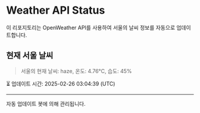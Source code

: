 
# Weather API Status

이 리포지토리는 OpenWeather API를 사용하여 서울의 날씨 정보를 자동으로 업데이트합니다.

## 현재 서울 날씨
> 서울의 현재 날씨: haze, 온도: 4.76°C, 습도: 45%

⏳ 업데이트 시간: 2025-02-26 03:04:39 (UTC)

---
자동 업데이트 봇에 의해 관리됩니다.
